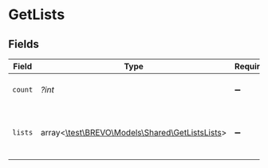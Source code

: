# GetLists


## Fields

| Field                                                                                  | Type                                                                                   | Required                                                                               | Description                                                                            | Example                                                                                |
| -------------------------------------------------------------------------------------- | -------------------------------------------------------------------------------------- | -------------------------------------------------------------------------------------- | -------------------------------------------------------------------------------------- | -------------------------------------------------------------------------------------- |
| `count`                                                                                | *?int*                                                                                 | :heavy_minus_sign:                                                                     | Number of lists in your account                                                        | 150                                                                                    |
| `lists`                                                                                | array<[\test\BREVO\Models\Shared\GetListsLists](../../models/shared/GetListsLists.md)> | :heavy_minus_sign:                                                                     | Listing of all the lists available in your account                                     |                                                                                        |